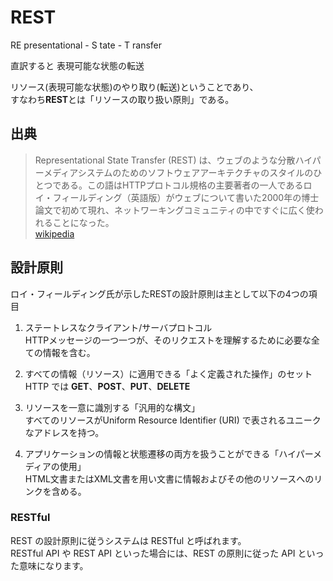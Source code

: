 # REST

RE presentational - S tate - T ransfer

直訳すると 表現可能な状態の転送

リソース(表現可能な状態)のやり取り(転送)ということであり、<br>
すなわち**REST**とは「リソースの取り扱い原則」である。

## 出典
> Representational State Transfer (REST) は、ウェブのような分散ハイパーメディアシステムのためのソフトウェアアーキテクチャのスタイルのひとつである。この語はHTTPプロトコル規格の主要著者の一人であるロイ・フィールディング（英語版）がウェブについて書いた2000年の博士論文で初めて現れ、ネットワーキングコミュニティの中ですぐに広く使われることになった。<br>
[wikipedia](https://ja.wikipedia.org/wiki/Representational_State_Transfer)

## 設計原則
ロイ・フィールディング氏が示したRESTの設計原則は主として以下の4つの項目

1. ステートレスなクライアント/サーバプロトコル<br>
HTTPメッセージの一つ一つが、そのリクエストを理解するために必要な全ての情報を含む。

2. すべての情報（リソース）に適用できる「よく定義された操作」のセット<br>
HTTP では **GET**、**POST**、**PUT**、**DELETE**

3. リソースを一意に識別する「汎用的な構文」<br>
すべてのリソースがUniform Resource Identifier (URI) で表されるユニークなアドレスを持つ。

4. アプリケーションの情報と状態遷移の両方を扱うことができる「ハイパーメディアの使用」<br>
HTML文書またはXML文書を用い文書に情報およびその他のリソースへのリンクを含める。

### RESTful
REST の設計原則に従うシステムは RESTful と呼ばれます。<br>
RESTful API や REST API といった場合には、REST の原則に従った API といった意味になります。
